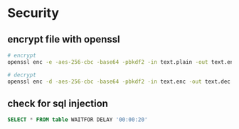 # Security

## encrypt file with openssl

```bash
# encrypt
openssl enc -e -aes-256-cbc -base64 -pbkdf2 -in text.plain -out text.enc

# decrypt
openssl enc -d -aes-256-cbc -base64 -pbkdf2 -in text.enc -out text.dec
```

## check for sql injection

```sql
SELECT * FROM table WAITFOR DELAY '00:00:20'
```
